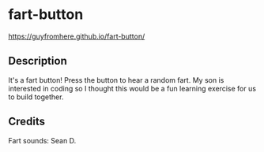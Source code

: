 # fart-button

https://guyfromhere.github.io/fart-button/

## Description

It's a fart button! Press the button to hear a random fart. My son is interested in coding so I thought this would be a fun learning exercise for us to build together.

## Credits

Fart sounds: Sean D.
